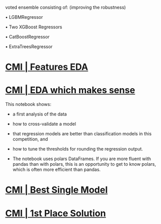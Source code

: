 voted ensemble consisting of:
(improving the robustness)

• LGBMRegressor

• Two XGBoost Regressors

• CatBoostRegressor 

• ExtraTreesRegressor

# [CMI | Features EDA](https://www.kaggle.com/code/antoninadolgorukova/cmi-piu-features-eda)

# [CMI | EDA which makes sense](https://www.kaggle.com/code/ambrosm/piu-eda-which-makes-sense#A-look-at-selected-other-features)

This notebook shows:

* a first analysis of the data

* how to cross-validate a model

* that regression models are better than classification models in this competition, and

* how to tune the thresholds for rounding the regression output.

* The notebook uses polars DataFrames. If you are more fluent with pandas than with polars, this is an opportunity to get to know polars, which is often more efficient than pandas.

# [CMI | Best Single Model](https://www.kaggle.com/code/abdmental01/cmi-best-single-model)

# [CMI | 1st Place Solution](https://www.kaggle.com/code/lennarthaupts/1st-place-cmi-model-v4-1-1-reduced/notebook?scriptVersionId=213769368)
